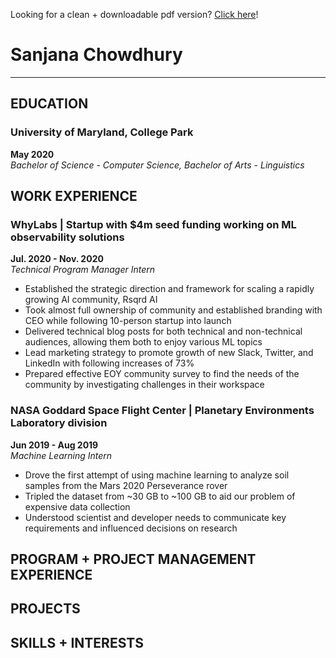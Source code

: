 Looking for a clean + downloadable pdf version? [Click here](https://sanjananana.github.io/pages/resume/)!

# Sanjana Chowdhury
-----------------------------------------------------------------
## EDUCATION
### **University of Maryland, College Park**  
**May 2020**  
*Bachelor of Science - Computer Science, Bachelor of Arts - Linguistics*
## WORK EXPERIENCE
### **WhyLabs |** Startup with $4m seed funding working on ML observability solutions  
**Jul. 2020 - Nov. 2020**  
*Technical Program Manager Intern*
-	Established the strategic direction and framework for scaling a rapidly growing AI community, Rsqrd AI
-	Took almost full ownership of community and established branding with CEO while following 10-person startup into launch 
-	Delivered technical blog posts for both technical and non-technical audiences, allowing them both to enjoy various ML topics
-	Lead marketing strategy to promote growth of new Slack, Twitter, and LinkedIn with following increases of 73%
-	Prepared effective EOY community survey to find the needs of the community by investigating challenges in their workspace

### **NASA Goddard Space Flight Center |** Planetary Environments Laboratory division  
**Jun 2019 - Aug 2019**  
*Machine Learning Intern*
-	Drove the first attempt of using machine learning to analyze soil samples from the Mars 2020 Perseverance rover
-	Tripled the dataset from ~30 GB to ~100 GB to aid our problem of expensive data collection
-	Understood scientist and developer needs to communicate key requirements and influenced decisions on research


## PROGRAM + PROJECT MANAGEMENT EXPERIENCE 
## PROJECTS
## SKILLS + INTERESTS
